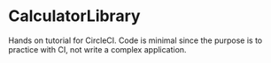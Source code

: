 # CalculatorLibrary
Hands on tutorial for CircleCI. Code is minimal since the purpose is to practice with CI, not write a complex application.
